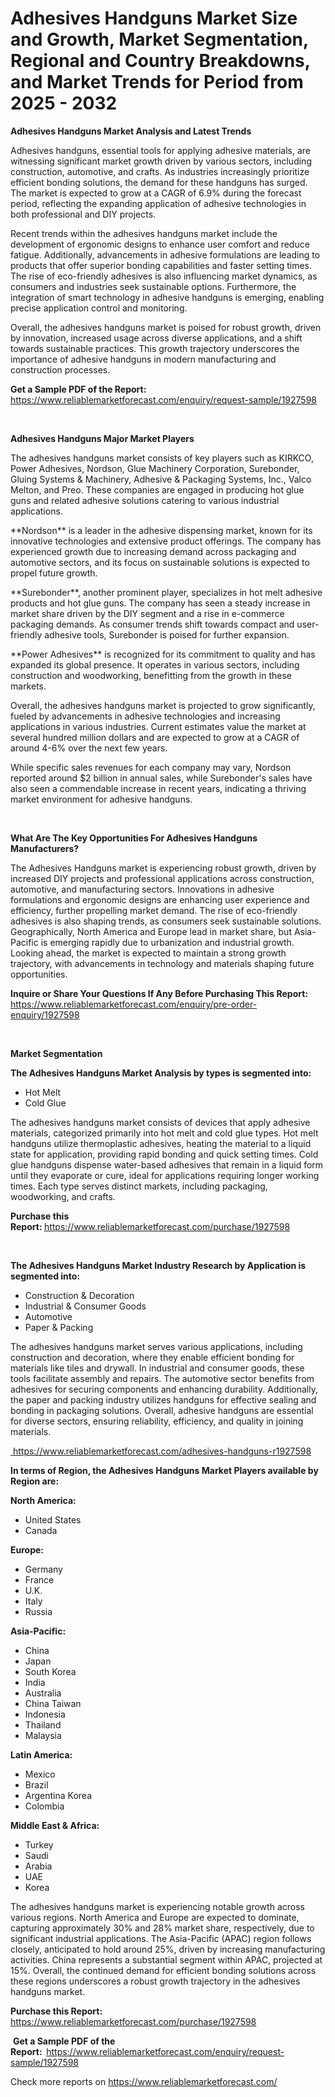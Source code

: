 <p><h1>Adhesives Handguns Market Size and Growth, Market Segmentation, Regional and Country Breakdowns, and Market Trends for Period from 2025 -  2032</h1></p><p><strong>Adhesives Handguns Market Analysis and Latest Trends</strong></p>
<p><p>Adhesives handguns, essential tools for applying adhesive materials, are witnessing significant market growth driven by various sectors, including construction, automotive, and crafts. As industries increasingly prioritize efficient bonding solutions, the demand for these handguns has surged. The market is expected to grow at a CAGR of 6.9% during the forecast period, reflecting the expanding application of adhesive technologies in both professional and DIY projects.</p><p>Recent trends within the adhesives handguns market include the development of ergonomic designs to enhance user comfort and reduce fatigue. Additionally, advancements in adhesive formulations are leading to products that offer superior bonding capabilities and faster setting times. The rise of eco-friendly adhesives is also influencing market dynamics, as consumers and industries seek sustainable options. Furthermore, the integration of smart technology in adhesive handguns is emerging, enabling precise application control and monitoring.</p><p>Overall, the adhesives handguns market is poised for robust growth, driven by innovation, increased usage across diverse applications, and a shift towards sustainable practices. This growth trajectory underscores the importance of adhesive handguns in modern manufacturing and construction processes.</p></p>
<p><strong>Get a Sample PDF of the Report:&nbsp;</strong> <a href="https://www.reliablemarketforecast.com/enquiry/request-sample/1927598?utm_campaign=1832&utm_medium=2&utm_source=Github&utm_content=ia&utm_term=15012025&utm_id=adhesives-handguns">https://www.reliablemarketforecast.com/enquiry/request-sample/1927598</a></p>
<p>&nbsp;</p>
<p><strong>Adhesives Handguns Major Market Players</strong></p>
<p><p>The adhesives handguns market consists of key players such as KIRKCO, Power Adhesives, Nordson, Glue Machinery Corporation, Surebonder, Gluing Systems & Machinery, Adhesive & Packaging Systems, Inc., Valco Melton, and Preo. These companies are engaged in producing hot glue guns and related adhesive solutions catering to various industrial applications.</p><p>**Nordson** is a leader in the adhesive dispensing market, known for its innovative technologies and extensive product offerings. The company has experienced growth due to increasing demand across packaging and automotive sectors, and its focus on sustainable solutions is expected to propel future growth.</p><p>**Surebonder**, another prominent player, specializes in hot melt adhesive products and hot glue guns. The company has seen a steady increase in market share driven by the DIY segment and a rise in e-commerce packaging demands. As consumer trends shift towards compact and user-friendly adhesive tools, Surebonder is poised for further expansion.</p><p>**Power Adhesives** is recognized for its commitment to quality and has expanded its global presence. It operates in various sectors, including construction and woodworking, benefitting from the growth in these markets. </p><p>Overall, the adhesives handguns market is projected to grow significantly, fueled by advancements in adhesive technologies and increasing applications in various industries. Current estimates value the market at several hundred million dollars and are expected to grow at a CAGR of around 4-6% over the next few years.</p><p>While specific sales revenues for each company may vary, Nordson reported around $2 billion in annual sales, while Surebonder's sales have also seen a commendable increase in recent years, indicating a thriving market environment for adhesive handguns.</p></p>
<p>&nbsp;</p>
<p><strong>What Are The Key Opportunities For Adhesives Handguns Manufacturers?</strong></p>
<p><p>The Adhesives Handguns market is experiencing robust growth, driven by increased DIY projects and professional applications across construction, automotive, and manufacturing sectors. Innovations in adhesive formulations and ergonomic designs are enhancing user experience and efficiency, further propelling market demand. The rise of eco-friendly adhesives is also shaping trends, as consumers seek sustainable solutions. Geographically, North America and Europe lead in market share, but Asia-Pacific is emerging rapidly due to urbanization and industrial growth. Looking ahead, the market is expected to maintain a strong growth trajectory, with advancements in technology and materials shaping future opportunities.</p></p>
<p><strong>Inquire or Share Your Questions If Any Before Purchasing This Report:</strong> <a href="https://www.reliablemarketforecast.com/enquiry/pre-order-enquiry/1927598?utm_campaign=1832&utm_medium=2&utm_source=Github&utm_content=ia&utm_term=15012025&utm_id=adhesives-handguns">https://www.reliablemarketforecast.com/enquiry/pre-order-enquiry/1927598</a></p>
<p>&nbsp;</p>
<p><strong>Market Segmentation</strong></p>
<p><strong>The Adhesives Handguns Market Analysis by types is segmented into:</strong></p>
<p><ul><li>Hot Melt</li><li>Cold Glue</li></ul></p>
<p><p>The adhesives handguns market consists of devices that apply adhesive materials, categorized primarily into hot melt and cold glue types. Hot melt handguns utilize thermoplastic adhesives, heating the material to a liquid state for application, providing rapid bonding and quick setting times. Cold glue handguns dispense water-based adhesives that remain in a liquid form until they evaporate or cure, ideal for applications requiring longer working times. Each type serves distinct markets, including packaging, woodworking, and crafts.</p></p>
<p><strong>Purchase this Report:&nbsp;</strong><a href="https://www.reliablemarketforecast.com/purchase/1927598?utm_campaign=1832&utm_medium=2&utm_source=Github&utm_content=ia&utm_term=15012025&utm_id=adhesives-handguns">https://www.reliablemarketforecast.com/purchase/1927598</a></p>
<p>&nbsp;</p>
<p><strong>The Adhesives Handguns Market Industry Research by Application is segmented into:</strong></p>
<p><ul><li>Construction & Decoration</li><li>Industrial & Consumer Goods</li><li>Automotive</li><li>Paper & Packing</li></ul></p>
<p><p>The adhesives handguns market serves various applications, including construction and decoration, where they enable efficient bonding for materials like tiles and drywall. In industrial and consumer goods, these tools facilitate assembly and repairs. The automotive sector benefits from adhesives for securing components and enhancing durability. Additionally, the paper and packing industry utilizes handguns for effective sealing and bonding in packaging solutions. Overall, adhesive handguns are essential for diverse sectors, ensuring reliability, efficiency, and quality in joining materials.</p></p>
<p><a href="https://www.reliablemarketforecast.com/adhesives-handguns-r1927598?utm_campaign=1832&utm_medium=2&utm_source=Github&utm_content=ia&utm_term=15012025&utm_id=adhesives-handguns">&nbsp;https://www.reliablemarketforecast.com/adhesives-handguns-r1927598</a></p>
<p><strong>In terms of Region, the Adhesives Handguns Market Players available by Region are:</strong></p>
<p>
    <p> <strong> North America: </strong>
        <ul>
            <li>United States</li>
            <li>Canada</li>
        </ul>
        </p> 
    <p> <strong> Europe: </strong>
        <ul>
            <li>Germany</li>
            <li>France</li>
            <li>U.K.</li>
            <li>Italy</li>
            <li>Russia</li>
        </ul>
        </p> 
    <p> <strong> Asia-Pacific: </strong>
        <ul>
            <li>China</li>
            <li>Japan</li>
            <li>South Korea</li>
            <li>India</li>
            <li>Australia</li>
            <li>China Taiwan</li>
            <li>Indonesia</li>
            <li>Thailand</li>
            <li>Malaysia</li>
        </ul>
        </p> 
    <p> <strong> Latin America: </strong>
        <ul>
            <li>Mexico</li>
            <li>Brazil</li>
            <li>Argentina Korea</li>
            <li>Colombia</li>
        </ul>
        </p> 
    <p> <strong> Middle East & Africa: </strong>
        <ul>
            <li>Turkey</li>
            <li>Saudi</li>
            <li>Arabia</li>
            <li>UAE</li>
            <li>Korea</li>
        </ul>
    </p>
    </p>
<p><p>The adhesives handguns market is experiencing notable growth across various regions. North America and Europe are expected to dominate, capturing approximately 30% and 28% market share, respectively, due to significant industrial applications. The Asia-Pacific (APAC) region follows closely, anticipated to hold around 25%, driven by increasing manufacturing activities. China represents a substantial segment within APAC, projected at 15%. Overall, the continued demand for efficient bonding solutions across these regions underscores a robust growth trajectory in the adhesives handguns market.</p></p>
<p><strong>Purchase this Report: </strong><a href="https://www.reliablemarketforecast.com/purchase/1927598?utm_campaign=1832&utm_medium=2&utm_source=Github&utm_content=ia&utm_term=15012025&utm_id=adhesives-handguns">https://www.reliablemarketforecast.com/purchase/1927598</a></p>
<p>&nbsp;<strong>Get a Sample PDF of the Report:&nbsp;&nbsp;</strong><a href="https://www.reliablemarketforecast.com/enquiry/request-sample/1927598?utm_campaign=1832&utm_medium=2&utm_source=Github&utm_content=ia&utm_term=15012025&utm_id=adhesives-handguns">https://www.reliablemarketforecast.com/enquiry/request-sample/1927598</a></p>
<p><strong></strong></p>
<p>Check more reports on <a href="https://www.reliablemarketforecast.com/?utm_campaign=1832&utm_medium=2&utm_source=Github&utm_content=ia&utm_term=15012025&utm_id=adhesives-handguns">https://www.reliablemarketforecast.com/</a></p>